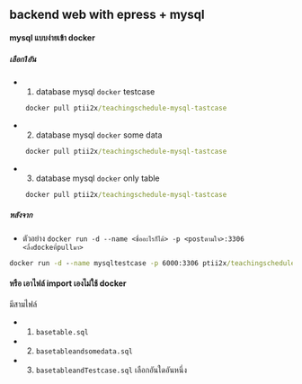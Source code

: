 ## backend web with epress + mysql
#### mysql แบบง่ายเข้า docker
##### เลือก1อัน
- 1. database mysql `docker` testcase 
```cmd
    docker pull ptii2x/teachingschedule-mysql-tastcase
```

- 2. database mysql `docker` some data
```cmd
    docker pull ptii2x/teachingschedule-mysql-tastcase
```

- 3. database mysql `docker` only table
```cmd
    docker pull ptii2x/teachingschedule-mysql-tastcase
```
##### หลังจาก
- ตัวอย่าง `docker run -d --name <ชื่ออะไรก็ได้> -p <postตามใจ>:3306 <ลิ้งdockeที่pullมา>`
```cmd
docker run -d --name mysqltestcase -p 6000:3306 ptii2x/teachingschedule-mysql-tastcase
```

#### หรือ เอาไฟล์ import เองไม่ใช้ docker
มีสามไฟล์
- 1. `basetable.sql`
- 2. `basetableandsomedata.sql`
- 3. `basetableandTestcase.sql`
เลือกอันใดอันหนึ่ง